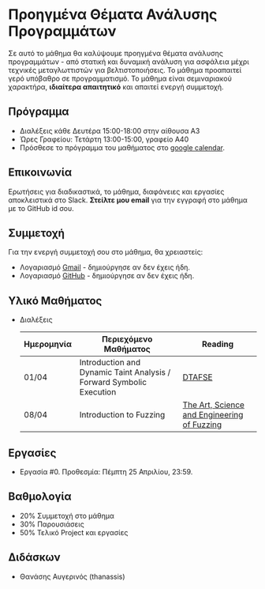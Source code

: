 #  Προηγμένα Θέματα Ανάλυσης Προγραμμάτων

Σε αυτό το μάθημα θα καλύψουμε προηγμένα θέματα ανάλυσης προγραμμάτων - από στατική και δυναμική ανάλυση για ασφάλεια μέχρι τεχνικές μεταγλωττιστών για βελτιστοποιήσεις. Το μάθημα προαπαιτεί γερό υπόβαθρο σε προγραμματισμό. Το μάθημα είναι σεμιναριακού χαρακτήρα, **ιδιαίτερα απαιτητικό** και απαιτεί ενεργή συμμετοχή.

## Πρόγραμμα

* Διαλέξεις κάθε Δευτέρα 15:00-18:00 στην αίθουσα Α3
* Ώρες Γραφείου: Τετάρτη 13:00-15:00, γραφείο Α40
* Πρόσθεσε το πρόγραμμα του μαθήματος στο [google calendar](https://calendar.google.com/calendar/u/3?cid=Y180NTM5NmUxNzI0ZGRiM2E3YzY1YmFhMjExYWJmOTQ0MTllOTQwOTAwZGYxZmMwZmI2MmY3MmUyNGY0YTZlYjQ1QGdyb3VwLmNhbGVuZGFyLmdvb2dsZS5jb20).

## Επικοινωνία

Ερωτήσεις για διαδικαστικά, το μάθημα, διαφάνειες και εργασίες αποκλειστικά στο Slack. **Στείλτε μου email** για την εγγραφή στο μάθημα με το GitHub id σου.

## Συμμετοχή

Για την ενεργή συμμετοχή σου στο μάθημα, θα χρειαστείς:

* Λογαριασμό [Gmail](https://accounts.google.com/SignUp) - δημιούργησε αν δεν έχεις ήδη.
* Λογαριασμό [GitHub](https://github.com/join) - δημιούργησε αν δεν έχεις ήδη. 

## Υλικό Μαθήματος

* Διαλέξεις

    | Ημερομηνία | Περιεχόμενο Μαθήματος | Reading |
    | --- | --- | --- |
    | 01/04 | Introduction and Dynamic Taint Analysis / Forward Symbolic Execution | [DTAFSE](https://users.ece.cmu.edu/~aavgerin/papers/Oakland10.pdf) |
    | 08/04 | Introduction to Fuzzing | [The Art, Science and Engineering of Fuzzing](https://arxiv.org/pdf/1812.00140.pdf) |

## Εργασίες

* Εργασία #0. Προθεσμία: Πέμπτη 25 Απριλίου, 23:59.

## Βαθμολογία

* 20% Συμμετοχή στο μάθημα
* 30% Παρουσιάσεις
* 50% Τελικό Project και εργασίες

## Διδάσκων

* Θανάσης Αυγερινός (thanassis)
